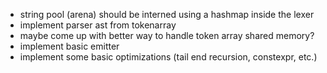 - string pool (arena) should be interned using a hashmap inside the lexer
- implement parser ast from tokenarray
- maybe come up with better way to handle token array shared memory?
- implement basic emitter
- implement some basic optimizations (tail end recursion, constexpr, etc.)